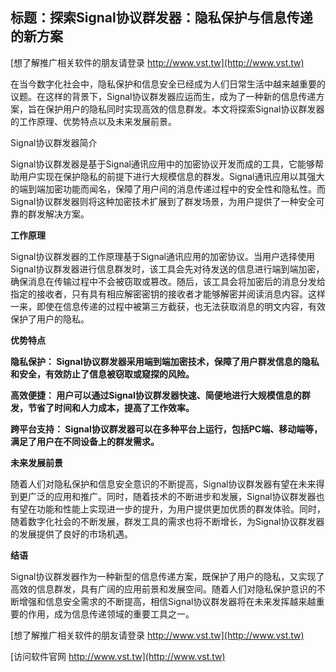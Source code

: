 ## **标题：探索Signal协议群发器：隐私保护与信息传递的新方案**

[想了解推广相关软件的朋友请登录 http://www.vst.tw](http://www.vst.tw)

在当今数字化社会中，隐私保护和信息安全已经成为人们日常生活中越来越重要的议题。在这样的背景下，Signal协议群发器应运而生，成为了一种新的信息传递方案，旨在保护用户的隐私同时实现高效的信息群发。本文将探索Signal协议群发器的工作原理、优势特点以及未来发展前景。

Signal协议群发器简介

Signal协议群发器是基于Signal通讯应用中的加密协议开发而成的工具，它能够帮助用户实现在保护隐私的前提下进行大规模信息的群发。Signal通讯应用以其强大的端到端加密功能而闻名，保障了用户间的消息传递过程中的安全性和隐私性。而Signal协议群发器则将这种加密技术扩展到了群发场景，为用户提供了一种安全可靠的群发解决方案。

**工作原理**

Signal协议群发器的工作原理基于Signal通讯应用的加密协议。当用户选择使用Signal协议群发器进行信息群发时，该工具会先对待发送的信息进行端到端加密，确保消息在传输过程中不会被窃取或篡改。随后，该工具会将加密后的消息分发给指定的接收者，只有具有相应解密密钥的接收者才能够解密并阅读消息内容。这样一来，即使在信息传递的过程中被第三方截获，也无法获取消息的明文内容，有效保护了用户的隐私。

**优势特点**

**隐私保护： Signal协议群发器采用端到端加密技术，保障了用户群发信息的隐私和安全，有效防止了信息被窃取或窥探的风险。**

**高效便捷： 用户可以通过Signal协议群发器快速、简便地进行大规模信息的群发，节省了时间和人力成本，提高了工作效率。**

**跨平台支持： Signal协议群发器可以在多种平台上运行，包括PC端、移动端等，满足了用户在不同设备上的群发需求。**

**未来发展前景**

随着人们对隐私保护和信息安全意识的不断提高，Signal协议群发器有望在未来得到更广泛的应用和推广。同时，随着技术的不断进步和发展，Signal协议群发器也有望在功能和性能上实现进一步的提升，为用户提供更加优质的群发体验。同时，随着数字化社会的不断发展，群发工具的需求也将不断增长，为Signal协议群发器的发展提供了良好的市场机遇。

**结语**

Signal协议群发器作为一种新型的信息传递方案，既保护了用户的隐私，又实现了高效的信息群发，具有广阔的应用前景和发展空间。随着人们对隐私保护意识的不断增强和信息安全需求的不断提高，相信Signal协议群发器将在未来发挥越来越重要的作用，成为信息传递领域的重要工具之一。

[想了解推广相关软件的朋友请登录 http://www.vst.tw](http://www.vst.tw)


[访问软件官网 http://www.vst.tw](http://www.vst.tw)
